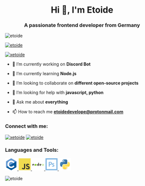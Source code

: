 <h1 align="center">Hi 👋, I'm Etoide</h1>
<h3 align="center">A passionate frontend developer from Germany</h3>

<p align="left"> <img src="https://komarev.com/ghpvc/?username=etoide&label=Profile%20views&color=0e75b6&style=flat" alt="etoide" /> </p>

<p align="left"> <a href="https://github.com/ryo-ma/github-profile-trophy"><img src="https://github-profile-trophy.vercel.app/?username=etoide" alt="etoide" /></a> </p>

<p align="left"> <a href="https://twitter.com/xetoide" target="blank"><img src="https://img.shields.io/twitter/follow/xetoide?logo=twitter&style=for-the-badge" alt="xetoide" /></a> </p>

- 🔭 I’m currently working on **Discord Bot**

- 🌱 I’m currently learning **Node.js**

- 👯 I’m looking to collaborate on **different open-source projects**

- 🤝 I’m looking for help with **javascript, python**

- 💬 Ask me about **everything**

- 📫 How to reach me **etoidedevelope@protonmail.com**

<h3 align="left">Connect with me:</h3>
<p align="left">
<a href="https://twitter.com/xetoide" target="blank"><img align="center" src="https://raw.githubusercontent.com/rahuldkjain/github-profile-readme-generator/master/src/images/icons/Social/twitter.svg" alt="xetoide" height="30" width="40" /></a>
<a href="https://www.youtube.com/c/etoide" target="blank"><img align="center" src="https://raw.githubusercontent.com/rahuldkjain/github-profile-readme-generator/master/src/images/icons/Social/youtube.svg" alt="etoide" height="30" width="40" /></a>
</p>

<h3 align="left">Languages and Tools:</h3>
<p align="left"> <a href="https://www.cprogramming.com/" target="_blank"> <img src="https://raw.githubusercontent.com/devicons/devicon/master/icons/c/c-original.svg" alt="c" width="40" height="40"/> </a> <a href="https://developer.mozilla.org/en-US/docs/Web/JavaScript" target="_blank"> <img src="https://raw.githubusercontent.com/devicons/devicon/master/icons/javascript/javascript-original.svg" alt="javascript" width="40" height="40"/> </a> <a href="https://nodejs.org" target="_blank"> <img src="https://raw.githubusercontent.com/devicons/devicon/master/icons/nodejs/nodejs-original-wordmark.svg" alt="nodejs" width="40" height="40"/> </a> <a href="https://www.photoshop.com/en" target="_blank"> <img src="https://raw.githubusercontent.com/devicons/devicon/master/icons/photoshop/photoshop-line.svg" alt="photoshop" width="40" height="40"/> </a> <a href="https://www.python.org" target="_blank"> <img src="https://raw.githubusercontent.com/devicons/devicon/master/icons/python/python-original.svg" alt="python" width="40" height="40"/> </a> </p>

<p><img align="center" src="https://github-readme-stats.vercel.app/api/top-langs?username=etoide&show_icons=true&locale=en&layout=compact" alt="etoide" /></p>

